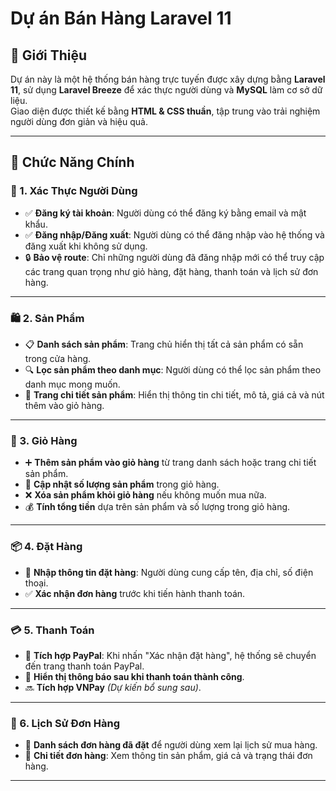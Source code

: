 # Dự án Bán Hàng Laravel 11

## 📝 Giới Thiệu
Dự án này là một hệ thống bán hàng trực tuyến được xây dựng bằng **Laravel 11**, sử dụng **Laravel Breeze** để xác thực người dùng và **MySQL** làm cơ sở dữ liệu.  
Giao diện được thiết kế bằng **HTML & CSS thuần**, tập trung vào trải nghiệm người dùng đơn giản và hiệu quả.  

---

## 🚀 Chức Năng Chính

### 🔑 1. Xác Thực Người Dùng
- ✅ **Đăng ký tài khoản**: Người dùng có thể đăng ký bằng email và mật khẩu.
- ✅ **Đăng nhập/Đăng xuất**: Người dùng có thể đăng nhập vào hệ thống và đăng xuất khi không sử dụng.
- 🔒 **Bảo vệ route**: Chỉ những người dùng đã đăng nhập mới có thể truy cập các trang quan trọng như giỏ hàng, đặt hàng, thanh toán và lịch sử đơn hàng.

---

### 🛍️ 2. Sản Phẩm
- 📋 **Danh sách sản phẩm**: Trang chủ hiển thị tất cả sản phẩm có sẵn trong cửa hàng.
- 🔍 **Lọc sản phẩm theo danh mục**: Người dùng có thể lọc sản phẩm theo danh mục mong muốn.
- 📄 **Trang chi tiết sản phẩm**: Hiển thị thông tin chi tiết, mô tả, giá cả và nút thêm vào giỏ hàng.

---

### 🛒 3. Giỏ Hàng
- ➕ **Thêm sản phẩm vào giỏ hàng** từ trang danh sách hoặc trang chi tiết sản phẩm.
- 🔄 **Cập nhật số lượng sản phẩm** trong giỏ hàng.
- ❌ **Xóa sản phẩm khỏi giỏ hàng** nếu không muốn mua nữa.
- 💰 **Tính tổng tiền** dựa trên sản phẩm và số lượng trong giỏ hàng.

---

### 📦 4. Đặt Hàng
- 📝 **Nhập thông tin đặt hàng**: Người dùng cung cấp tên, địa chỉ, số điện thoại.
- ✅ **Xác nhận đơn hàng** trước khi tiến hành thanh toán.

---

### 💳 5. Thanh Toán
- 🏦 **Tích hợp PayPal**: Khi nhấn "Xác nhận đặt hàng", hệ thống sẽ chuyển đến trang thanh toán PayPal.
- 🎉 **Hiển thị thông báo sau khi thanh toán thành công**.
- 🔜 **Tích hợp VNPay** _(Dự kiến bổ sung sau)_.

---

### 📜 6. Lịch Sử Đơn Hàng
- 📄 **Danh sách đơn hàng đã đặt** để người dùng xem lại lịch sử mua hàng.
- 🔎 **Chi tiết đơn hàng**: Xem thông tin sản phẩm, giá cả và trạng thái đơn hàng.

---
